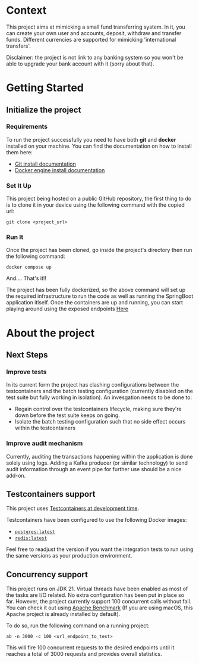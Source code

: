 # Context
This project aims at mimicking a small fund transferring system.
In it, you can create your own user and accounts, deposit, withdraw and transfer funds.
Different currencies are supported for mimicking 'international transfers'.

Disclaimer: the project is not link to any banking system so you won't be able to upgrade your bank account with it (sorry about that).

# Getting Started
## Initialize the project
### Requirements
To run the project successfully you need to have both **git** and **docker** installed on your machine. 
You can find the documentation on how to install them here:

* [Git install documentation](https://github.com/git-guides/install-git)
* [Docker engine install documentation](https://docs.docker.com/engine/install/)

### Set It Up
This project being hosted on a public GitHub repository, the first thing to do
is to clone it in your device using the following command with the copied url: 

`git clone <project_url>`

### Run It
Once the project has been cloned, go inside the project's directory then run the following command:

`docker compose up`

And.... That's it!!

The project has been fully dockerized, so the above command will set up the required infrastructure to run the code
as well as running the SpringBoot application itlself.
Once the containers are up and running, you can start playing around using the exposed endpoints [Here](http://localhost:8080/swagger-ui/index.html#/)

# About the project
## Next Steps
### Improve tests
In its current form the project has clashing configurations between the testcontainers and the batch testing configuration (currently disabled on the test suite but fully working in isolation). An invesgation needs to be done to:
* Regain control over the testcontainers lifecycle, making sure they're down before the test suite keeps on going.
* Isolate the batch testing configuration such that no side effect occurs within the testcontainers

### Improve audit mechanism
Currently, auditing the transactions happening within the application is done solely using logs. Adding a Kafka producer (or similar technology) to send audit information through an event pipe for further use should be a nice add-on.

## Testcontainers support

This project uses [Testcontainers at development time](https://docs.spring.io/spring-boot/3.5.5/reference/features/dev-services.html#features.dev-services.testcontainers).

Testcontainers have been configured to use the following Docker images:

* [`postgres:latest`](https://hub.docker.com/_/postgres)
* [`redis:latest`](https://hub.docker.com/_/redis)

Feel free to readjust the version if you want the integration tests to run using the same versions 
as your production environment.

## Concurrency support
This project runs on JDK 21. Virtual threads have been enabled as most of the tasks are I/O related.
No extra configuration has been put in place so far. However, the project currently support 100 concurrent calls without fail.
You can check it out using [Apache Benchmark](https://httpd.apache.org/docs/2.4/programs/ab.html) (If you are using macOS, this Apache project is already installed by default). 

To do so, run the following command on a running project:

`ab -n 3000 -c 100 <url_endpoint_to_test>`

This will fire 100 concurrent requests to the desired endpoints until it reaches a total of 3000 requests and provides overall statistics.
